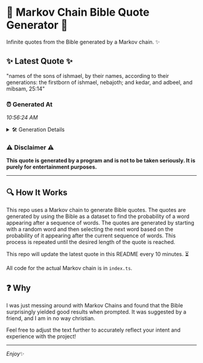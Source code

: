 # 📖 Markov Chain Bible Quote Generator 📖

Infinite quotes from the Bible generated by a Markov chain. ✨

## ✨ Latest Quote ✨
"names of the sons of ishmael, by their names, according to their generations: the firstborn of ishmael, nebajoth; and kedar, and adbeel, and mibsam, 25:14"

### ⏰ Generated At
*10:56:24 AM*

<details>
    <summary>🛠️ Generation Details</summary>
    <p>
        <strong>🌱 Seed:</strong> names<br>
        <strong>🔄 Iterations:</strong> 24<br>
        <strong>📜 Context History:</strong><br>[ names ]: of<br>[ names, of ]: the<br>[ names, of, the ]: sons<br>[ names, of, the, sons ]: of<br>[ names, of, the, sons, of ]: ishmael,<br>[ names, of, the, sons, of, ishmael, ]: by<br>[ of, the, sons, of, ishmael,, by ]: their<br>[ the, sons, of, ishmael,, by, their ]: names,<br>[ sons, of, ishmael,, by, their, names, ]: according<br>[ of, ishmael,, by, their, names,, according ]: to<br>[ ishmael,, by, their, names,, according, to ]: their<br>[ by, their, names,, according, to, their ]: generations:<br>[ their, names,, according, to, their, generations: ]: the<br>[ names,, according, to, their, generations:, the ]: firstborn<br>[ according, to, their, generations:, the, firstborn ]: of<br>[ to, their, generations:, the, firstborn, of ]: ishmael,<br>[ their, generations:, the, firstborn, of, ishmael, ]: nebajoth;<br>[ generations:, the, firstborn, of, ishmael,, nebajoth; ]: and<br>[ the, firstborn, of, ishmael,, nebajoth;, and ]: kedar,<br>[ firstborn, of, ishmael,, nebajoth;, and, kedar, ]: and<br>[ of, ishmael,, nebajoth;, and, kedar,, and ]: adbeel,<br>[ ishmael,, nebajoth;, and, kedar,, and, adbeel, ]: and<br>[ nebajoth;, and, kedar,, and, adbeel,, and ]: mibsam,<br>[ and, kedar,, and, adbeel,, and, mibsam, ]: 25:14<br>
    </p>
</details>

### ⚠️ Disclaimer ⚠️
**This quote is generated by a program and is not to be taken seriously. It is purely for entertainment purposes.**

---

## 🔍 How It Works

This repo uses a Markov chain to generate Bible quotes. The quotes are generated by using the Bible as a dataset to find the probability of a word appearing after a sequence of words. The quotes are generated by starting with a random word and then selecting the next word based on the probability of it appearing after the current sequence of words. This process is repeated until the desired length of the quote is reached.

This repo will update the latest quote in this README every 10 minutes. ⏳

All code for the actual Markov chain is in `index.ts`.

## ❓ Why

I was just messing around with Markov Chains and found that the Bible surprisingly yielded good results when prompted. 
It was suggested by a friend, and I am in no way christian.

Feel free to adjust the text further to accurately reflect your intent and experience with the project!

---

*Enjoy*✨
